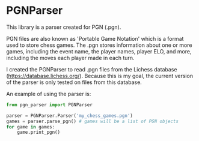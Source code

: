 # PGNParser

This library is a parser created for PGN (.pgn). 

PGN files are also known as 'Portable Game Notation' which is a format used to store chess games.
The .pgn stores information about one or more games, including the event name, the player names, player ELO, and more,
including the moves each player made in each turn.
 
I created the PGNParser to read .pgn files from the Lichess database (https://database.lichess.org/).
Because this is my goal, the current version of the parser is only tested on files from this database.

An example of using the parser is:

```python
from pgn_parser import PGNParser

parser = PGNParser.Parser('my_chess_games.pgn')
games = parser.parse_pgn() # games will be a list of PGN objects
for game in games:
    game.print_pgn()
```

